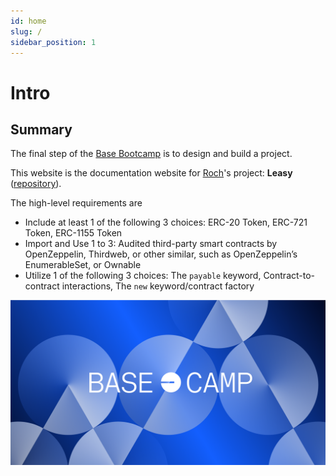 ```yaml
---
id: home
slug: /
sidebar_position: 1
---
```


# Intro
## Summary
The final step of the [Base Bootcamp](https://base.org/bootcamp) is to design and build a project.

This website is the documentation website for [Roch](https://github.com/vince-grondin)'s project: <b>Leasy</b> ([repository]((https://github.com/vince-grondin/base-camp-final-project))).

The high-level requirements are
- Include at least 1 of the following 3 choices: ERC-20 Token, ERC-721 Token, ERC-1155 Token
- Import and Use 1 to 3: Audited third-party smart contracts by OpenZeppelin, Thirdweb, or other similar, such as OpenZeppelin’s EnumerableSet, or Ownable
- Utilize 1 of the following 3 choices: The `payable` keyword, Contract-to-contract interactions, The `new` keyword/contract factory

![Base Camp](/img/basecamp-image.png)
